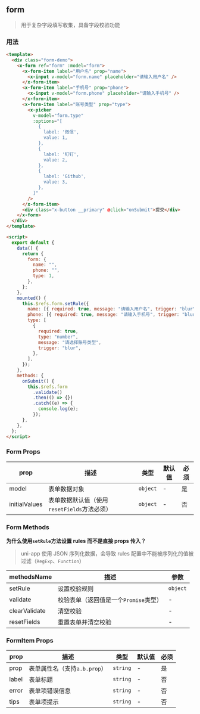 ## form

> 用于复杂字段填写收集，具备字段校验功能

### 用法

```html
<template>
  <div class="form-demo">
    <x-form ref="form" :model="form">
      <x-form-item label="用户名" prop="name">
        <x-input v-model="form.name" placeholder="请输入用户名" />
      </x-form-item>
      <x-form-item label="手机号" prop="phone">
        <x-input v-model="form.phone" placeholder="请输入手机号" />
      </x-form-item>
      <x-form-item label="账号类型" prop="type">
        <x-picker
          v-model="form.type"
          :options="[
            {
              label: '微信',
              value: 1,
            },
            {
              label: '钉钉',
              value: 2,
            },
            {
              label: 'Github',
              value: 3,
            },
          ]"
        />
      </x-form-item>
      <div class="x-button __primary" @click="onSubmit">提交</div>
    </x-form>
  </div>
</template>

<script>
  export default {
    data() {
      return {
        form: {
          name: "",
          phone: "",
          type: 1,
        },
      };
    },
    mounted() {
      this.$refs.form.setRule({
        name: [{ required: true, message: "请输入用户名", trigger: "blur" }],
        phone: [{ required: true, message: "请输入手机号", trigger: "blur" }],
        type: [
          {
            required: true,
            type: "number",
            message: "请选择账号类型",
            trigger: "blur",
          },
        ],
      });
    },
    methods: {
      onSubmit() {
        this.$refs.form
          .validate()
          .then(() => {})
          .catch((e) => {
            console.log(e);
          });
      },
    },
  };
</script>
```

### Form Props

| prop          | 描述                                        | 类型     | 默认值 | 必须 |
| ------------- | ------------------------------------------- | -------- | ------ | ---- |
| model         | 表单数据对象                                | `object` | -      | 是   |
| initialValues | 表单数据默认值（使用`resetFields`方法必须） | `object` | -      | 否   |

### Form Methods

**为什么使用`setRule`方法设置 rules 而不是直接 props 传入？**

> uni-app 使用 JSON 序列化数据，会导致 rules 配置中不能被序列化的值被过滤（`RegExp`、`Function`）

| methodsName   | 描述                                  | 参数     |
| ------------- | ------------------------------------- | -------- |
| setRule       | 设置校验规则                          | `object` |
| validate      | 校验表单（返回值是一个`Promise`类型） | -        |
| clearValidate | 清空校验                              | -        |
| resetFields   | 重置表单并清空校验                    | -        |

### FormItem Props

| prop  | 描述                         | 类型     | 默认值 | 必须 |
| ----- | ---------------------------- | -------- | ------ | ---- |
| prop  | 表单属性名（支持`a.b.prop`） | `string` | -      | 是   |
| label | 表单标题                     | `string` | -      | 否   |
| error | 表单项错误信息               | `string` | -      | 否   |
| tips  | 表单项提示                   | `string` | -      | 否   |
